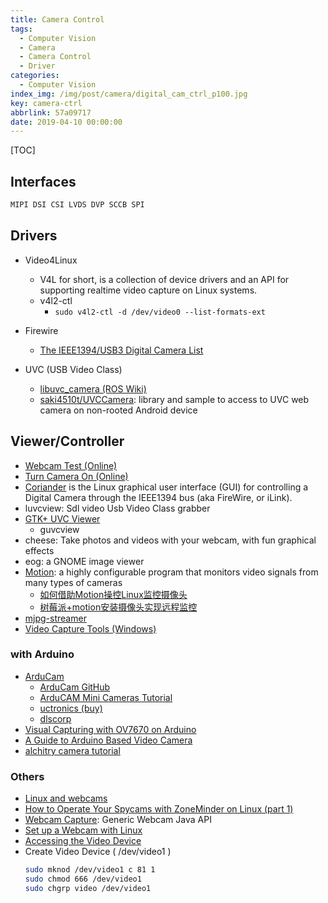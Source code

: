 ```yaml
---
title: Camera Control
tags:
  - Computer Vision
  - Camera
  - Camera Control
  - Driver
categories:
  - Computer Vision
index_img: /img/post/camera/digital_cam_ctrl_p100.jpg
key: camera-ctrl
abbrlink: 57a09717
date: 2019-04-10 00:00:00
---
```


[TOC]

## Interfaces

```sh
MIPI DSI CSI LVDS DVP SCCB SPI
```

## Drivers

* Video4Linux
  - V4L for short, is a collection of device drivers and an API for supporting realtime video capture on Linux systems.
  - v4l2-ctl
    - `sudo v4l2-ctl -d /dev/video0 --list-formats-ext`

* Firewire
  - [The IEEE1394/USB3 Digital Camera List](https://damien.douxchamps.net/ieee1394/cameras/)

* UVC (USB Video Class)
  - [libuvc_camera (ROS Wiki)](http://wiki.ros.org/libuvc_camera)
  - [saki4510t/UVCCamera](https://github.com/saki4510t/UVCCamera): library and sample to access to UVC web camera on non-rooted Android device

## Viewer/Controller
- [Webcam Test (Online)](https://webcamtests.com/)
- [Turn Camera On (Online)](https://turncameraon.com/)
- [Coriander](https://damien.douxchamps.net/ieee1394/coriander/) is the Linux graphical user interface (GUI) for controlling a Digital Camera through the IEEE1394 bus (aka FireWire, or iLink).
- luvcview: Sdl video Usb Video Class grabber  
- [GTK+ UVC Viewer](http://guvcview.sourceforge.net/index.html)
  * guvcview
- cheese: Take photos and videos with your webcam, with fun graphical effects
- eog: a GNOME image viewer
- [Motion](https://motion-project.github.io/): a highly configurable program that monitors video signals from many types of cameras
  * [如何借助Motion操控Linux监控摄像头](http://blog.sae.sina.com.cn/archives/4902)
  * [树莓派+motion安装摄像头实现远程监控](http://shumeipai.nxez.com/2016/09/01/raspberry-pi-motion-cameras-for-remote-monitoring.html)
- [mjpg-streamer](https://github.com/jacksonliam/mjpg-streamer)
- [Video Capture Tools (Windows)](http://noeld.com/programs.asp?cat=video)

### with Arduino

* [ArduCam](http://www.arducam.com/)
  - [ArduCam GitHub](https://github.com/ArduCAM)
  - [ArduCAM Mini Cameras Tutorial](http://www.arducam.com/knowledge-base/mini-tutorial/)
  - [uctronics (buy)](https://www.uctronics.com/)
  - [dlscorp](https://dlscorp.com/)
* [Visual Capturing with OV7670 on Arduino](https://www.hackster.io/techmirtz/visual-capturing-with-ov7670-on-arduino-069ebb)
* [A Guide to Arduino Based Video Camera](https://www.open-electronics.org/a-complete-guide-to-arduino-based-video-camera/)
* [alchitry camera tutorial](https://alchitry.com/blogs/tutorials/camera)

### Others
* [Linux and webcams](http://krustev.net/w/articles/Linux_and_webcams/)
* [How to Operate Your Spycams with ZoneMinder on Linux (part 1)](https://www.linux.com/learn/how-operate-your-spycams-zoneminder-linux-part-1)
* [Webcam Capture](http://webcam-capture.sarxos.pl/): Generic Webcam Java API
* [Set up a Webcam with Linux](http://www.linuxintro.org/wiki/Set_up_a_Webcam_with_Linux)
* [Accessing the Video Device](https://www.tldp.org/HOWTO/Webcam-HOWTO/dev-intro.html)
* Create Video Device ( /dev/video1 )
  ```sh
  sudo mknod /dev/video1 c 81 1
  sudo chmod 666 /dev/video1
  sudo chgrp video /dev/video1
  ```
